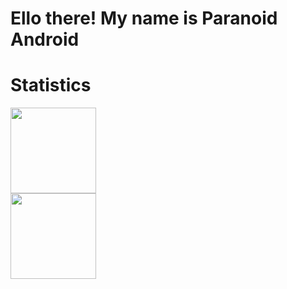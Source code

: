 # Ello there! My name is Paranoid Android
# Statistics
<img align="" height="137px" src="https://github-readme-stats.vercel.app/api?username=SuricSun&hide_title=true&hide_border=true&show_icons=true&include_all_commits=true&line_height=21&bg_color=0,EC6C6C,FFD479,FFFC79,73FA79&theme=graywhite&locale=en" />
<br>
<img align="" height="137px" src="https://github-readme-stats.vercel.app/api/top-langs/?username=SuricSun&hide_title=true&hide_border=true&layout=compact&bg_color=0,73FA79,73FDFF,D783FF&theme=graywhite&locale=en" />
